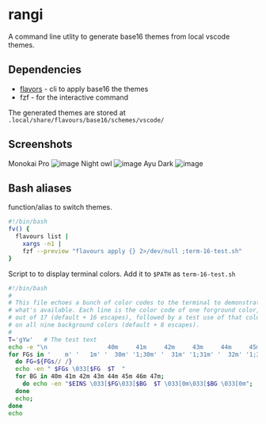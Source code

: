 
# rangi

A command line utlity to generate base16 themes from local vscode themes.

## Dependencies

- [flavors](https://github.com/Misterio77/flavours) - cli to apply base16  the themes
- fzf - for the interactive command

The generated themes are stored at `.local/share/flavours/base16/schemes/vscode/`

## Screenshots

Monokai Pro
![image](https://user-images.githubusercontent.com/49595512/169673165-73fb7d89-7d5c-4283-a00d-e2c5f9fb6c62.png)
Night owl
![image](https://user-images.githubusercontent.com/49595512/169673192-19dc1976-5ff5-4388-b2f8-0f10701a116a.png)
Ayu Dark
![image](https://user-images.githubusercontent.com/49595512/169673242-56665575-cca3-46e6-a85c-fe1c79f36573.png)


## Bash aliases

function/alias to switch themes.

```bash
#!/bin/bash
fv() {
  flavours list |
    xargs -n1 |
    fzf --preview "flavours apply {} 2>/dev/null ;term-16-test.sh"
}
```

Script to to display terminal colors. Add it to `$PATH` as `term-16-test.sh`

```bash
#!/bin/bash
#
# This file echoes a bunch of color codes to the terminal to demonstrate
# what's available. Each line is the color code of one forground color,
# out of 17 (default + 16 escapes), followed by a test use of that color
# on all nine background colors (default + 8 escapes).
#
T='gYw'   # The test text
echo -e "\n                 40m     41m     42m     43m     44m     45m     46m     47m";
for FGs in '    m' '   1m' '  30m' '1;30m' '  31m' '1;31m' '  32m' '1;32m' '  33m' '1;33m' '  34m' '1;34m' '  35m' '1;35m' '  36m' '1;36m' '  37m' '1;37m';
  do FG=${FGs// /}
  echo -en " $FGs \033[$FG  $T  "
  for BG in 40m 41m 42m 43m 44m 45m 46m 47m;
    do echo -en "$EINS \033[$FG\033[$BG  $T \033[0m\033[$BG \033[0m";
  done
  echo;
done
echo
```
